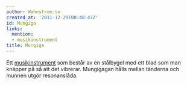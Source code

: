 ```yaml
---
author: Wahnstrom.se
created_at: '2011-12-29T08:48:47Z'
id: Mungiga
links:
  mention:
  - musikinstrument
title: Mungiga
---
```


Ett [musikinstrument] som består av en stålbygel med ett blad som man knäpper på så att det
vibrerar. Mungigagan hålls mellan tänderna och munnen utgör resonanslåda.

  [musikinstrument]: musikinstrument